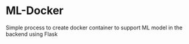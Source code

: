 # ML-Docker
Simple process to create docker container to support ML model in the backend using Flask
